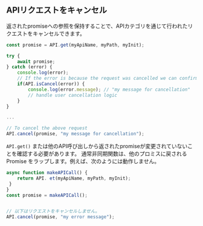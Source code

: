 ## APIリクエストをキャンセル

返されたpromiseへの参照を保持することで、APIカテゴリを通じて行われたリクエストをキャンセルできます。

```javascript
const promise = API.get(myApiName, myPath, myInit);

try {
    await promise;
} catch (error) {
    console.log(error);
    // If the error is because the request was cancelled we can confirm here.
    if(API.isCancel(error)) {
        console.log(error.message); // "my message for cancellation"
        // handle user cancellation logic
    }
}

...

// To cancel the above request
API.cancel(promise, "my message for cancellation");
```

`API.get()` または他のAPI呼び出しから返されたpromiseが変更されていないことを確認する必要があります。 通常非同期関数は、他のプロミスに戻される Promise をラップします。例えば、次のようには動作しません。

```javascript
async function makeAPICall() {
    return API. et(myApiName, myPath, myInit); 
 }
}
const promise = makeAPICall();


// 以下はリクエストをキャンセルしません。
API.cancel(promise, "my error message");
```
